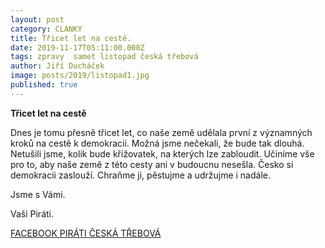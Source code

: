 ```yaml
---
layout: post
category: CLANKY
title: Třicet let na cestě.
date: 2019-11-17T05:11:00.000Z
tags: zpravy  samet listopad česká třebová
author: Jiří Ducháček
image: posts/2019/listopad1.jpg
published: true
---
```

**Třicet let na cestě**

Dnes je tomu přesně třicet let, co naše země udělala první z významných kroků
na cestě k demokracii. Možná jsme nečekali, že bude tak dlouhá.
Netušili jsme, kolik bude křižovatek, na kterých lze zabloudit.
Učiníme vše pro to, aby naše země z této cesty ani v budoucnu nesešla.
Česko si demokracii zaslouží. Chraňme ji, pěstujme a udržujme i nadále.

Jsme s Vámi.

Vaši Piráti.


[FACEBOOK PIRÁTI ČESKÁ TŘEBOVÁ](https://www.facebook.com/piratiCT/)
